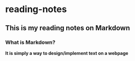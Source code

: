 # reading-notes
## This is my reading notes on Markdown
### What is Markdown? 



**It is simply a way to design/implement text on a webpage**
